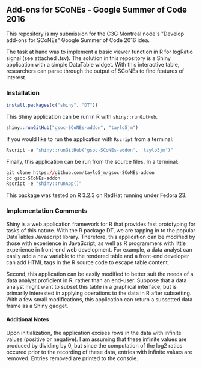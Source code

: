 Add-ons for SCoNEs - Google Summer of Code 2016
-----------------------------------------------

This repository is my submission for the C3G Montreal node's "Develop add-ons for SCoNEs" Google Summer of Code 2016 idea.

The task at hand was to implement a basic viewer function in R for logRatio signal (see attached .tsv). The solution in this repository is a Shiny application with a simple DataTable widget. With this interactive table, researchers can parse through the output of SCoNEs to find features of interest.

### Installation

``` r
install.packages(c("shiny", "DT"))
```

This Shiny application can be run in R with `shiny::runGitHub`.

``` r
shiny::runGitHub("gsoc-SCoNEs-addon", "taylo5jm")
```

If you would like to run the application with `Rscript` from a terminal:

``` r
Rscript -e "shiny::runGitHub('gsoc-SCoNEs-addon', 'taylo5jm')"
```

Finally, this application can be run from the source files. In a terminal:

``` r
git clone https://github.com/taylo5jm/gsoc-SCoNEs-addon
cd gsoc-SCoNEs-addon
Rscript -e "shiny::runApp()"
```

This package was tested on R 3.2.3 on RedHat running under Fedora 23.

### Implementation Comments

Shiny is a web application framework for R that provides fast prototyping for tasks of this nature. With the R package DT, we are tapping in to the popular DataTables Javascript library. Therefore, this application can be modified by those with experience in JavaScript, as well as R programmers with little experience in front-end web development. For example, a data analyst can easily add a new variable to the rendered table and a front-end developer can add HTML tags in the R source code to escape table content.

Second, this application can be easily modified to better suit the needs of a data analyst proficient in R, rather than an end-user. Suppose that a data analyst might want to subset this table in a graphical interface, but is primarily interested in applying operations to the data in R after subsetting. With a few small modifications, this application can return a subsetted data frame as a Shiny gadget.

#### Additional Notes

Upon initialization, the application excises rows in the data with infinite values (positive or negative). I am assuming that these infinite values are produced by dividing by 0, but since the computation of the log2 ratios occured prior to the recording of these data, entries with infinite values are removed. Entries removed are printed to the console.
